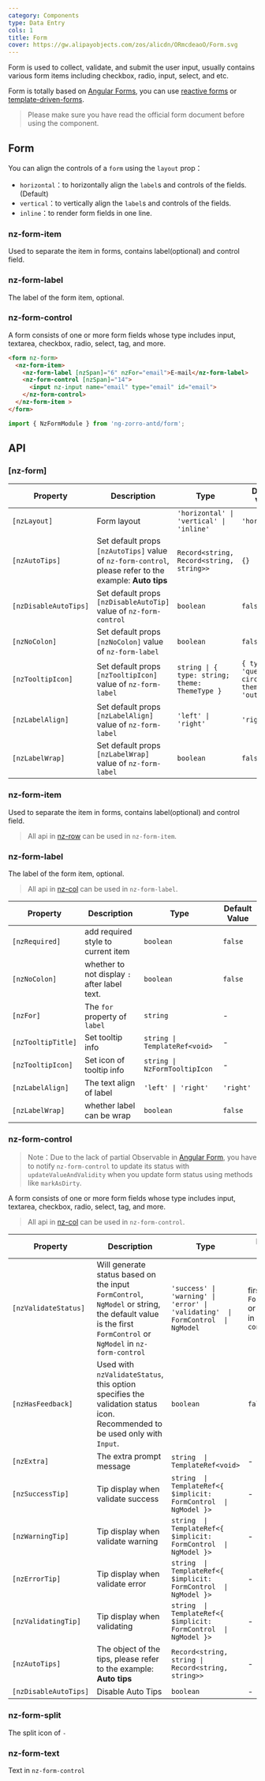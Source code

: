 ```yaml
---
category: Components
type: Data Entry
cols: 1
title: Form
cover: https://gw.alipayobjects.com/zos/alicdn/ORmcdeaoO/Form.svg
---
```


Form is used to collect, validate, and submit the user input, usually contains various form items including checkbox, radio, input, select, and etc.

Form is totally based on [Angular Forms](https://angular.io/guide/forms#forms), you can use [reactive forms](https://angular.io/guide/reactive-forms#reactive-forms) or [template-driven-forms](https://angular.io/guide/forms#template-driven-forms).

> Please make sure you have read the official form document before using the component.

## Form

You can align the controls of a `form` using the `layout` prop：

- `horizontal`：to horizontally align the `label`s and controls of the fields. (Default)
- `vertical`：to vertically align the `label`s and controls of the fields.
- `inline`：to render form fields in one line.

### nz-form-item

Used to separate the item in forms, contains label(optional) and control field.

### nz-form-label

The label of the form item, optional.

### nz-form-control

A form consists of one or more form fields whose type includes input, textarea, checkbox, radio, select, tag, and more.

```html
<form nz-form>
  <nz-form-item>
    <nz-form-label [nzSpan]="6" nzFor="email">E-mail</nz-form-label>
    <nz-form-control [nzSpan]="14">
      <input nz-input name="email" type="email" id="email">
    </nz-form-control>
  </nz-form-item >
</form>
```

```ts
import { NzFormModule } from 'ng-zorro-antd/form';
```

## API

### [nz-form]

| Property | Description | Type | Default Value | Global Config |
| -------- | ----------- | ---- | ------------- | ------------- |
| `[nzLayout]`| Form layout | `'horizontal' \| 'vertical' \| 'inline'` | `'horizontal'` |
| `[nzAutoTips]`| Set default props `[nzAutoTips]` value of `nz-form-control`, please refer to the example: **Auto tips** | `Record<string, Record<string, string>>` | `{}` | ✅ |
| `[nzDisableAutoTips]`| Set default props `[nzDisableAutoTip]` value of `nz-form-control` | `boolean` | `false` | ✅ |
| `[nzNoColon]`| Set default props `[nzNoColon]` value of `nz-form-label` | `boolean` | `false` | ✅ |
| `[nzTooltipIcon]`| Set default props `[nzTooltipIcon]` value of `nz-form-label` | `string \| { type: string; theme: ThemeType }` | `{ type: 'question-circle', theme: 'outline' }` | ✅ |
| `[nzLabelAlign]`| Set default props `[nzLabelAlign]` value of `nz-form-label` | `'left' \| 'right'` | `'right'` |
| `[nzLabelWrap]`| Set default props `[nzLabelWrap]` value of `nz-form-label` | `boolean` | `false` |


### nz-form-item

Used to separate the item in forms, contains label(optional) and control field.

> All api in [nz-row](/components/grid/zh) can be used in `nz-form-item`.

### nz-form-label

The label of the form item, optional.

> All api in [nz-col](/components/grid/zh) can be used in `nz-form-label`.

| Property | Description | Type | Default Value |
| --- | --- | --- | --- |
| `[nzRequired]`| add required style to current item | `boolean` | `false` |
| `[nzNoColon]`| whether to not display `:` after label text. | `boolean` | `false` |
| `[nzFor]`| The `for` property of `label` | `string` | - |
| `[nzTooltipTitle]`| Set tooltip info | `string \| TemplateRef<void>` | - |
| `[nzTooltipIcon]`| Set icon of tooltip info | `string \| NzFormTooltipIcon` | - |
| `[nzLabelAlign]`| The text align of label | `'left' \| 'right'` | `'right'` |
| `[nzLabelWrap]`| whether label can be wrap | `boolean` | `false` |


### nz-form-control
> Note：Due to the lack of partial Observable in [Angular Form](https://github.com/angular/angular/issues/10887), you have to notify `nz-form-control` to update its status with `updateValueAndValidity` when you update form status using methods like `markAsDirty`.

A form consists of one or more form fields whose type includes input, textarea, checkbox, radio, select, tag, and more.

> All api in [nz-col](/components/grid/zh) can be used in `nz-form-control`.

| Property | Description | Type | Default Value |
| --- | --- | --- | --- |
| `[nzValidateStatus]` | Will generate status based on the input `FormControl`, `NgModel` or string, the default value is the first `FormControl` or `NgModel` in `nz-form-control` | `'success' \| 'warning' \| 'error' \| 'validating'  \|  FormControl  \|  NgModel` | first `FormControl` or `NgModel` in `nz-form-control` |
| `[nzHasFeedback]`| Used with `nzValidateStatus`, this option specifies the validation status icon. Recommended to be used only with `Input`. | `boolean` | `false` |
| `[nzExtra]`| The extra prompt message | `string  \|  TemplateRef<void>` | - |
| `[nzSuccessTip]`| Tip display when validate success  | `string  \|  TemplateRef<{ $implicit: FormControl  \|  NgModel }>` | - |
| `[nzWarningTip]`| Tip display when validate warning | `string  \|  TemplateRef<{ $implicit: FormControl  \|  NgModel }>` | - |
| `[nzErrorTip]`| Tip display when validate error | `string  \|  TemplateRef<{ $implicit: FormControl  \|  NgModel }>` | - |
| `[nzValidatingTip]`| Tip display when validating | `string  \|  TemplateRef<{ $implicit: FormControl  \|  NgModel }>` | - |
| `[nzAutoTips]`| The object of the tips, please refer to the example: **Auto tips** | `Record<string, string \| Record<string, string>>` | - | - |
| `[nzDisableAutoTips]`| Disable Auto Tips | `boolean` | - | - |

### nz-form-split

The split icon of `-`

### nz-form-text

Text in `nz-form-control`


